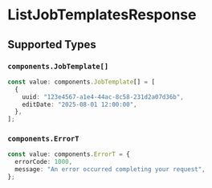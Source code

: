 # ListJobTemplatesResponse


## Supported Types

### `components.JobTemplate[]`

```typescript
const value: components.JobTemplate[] = [
  {
    uuid: "123e4567-a1e4-44ac-8c58-231d2a07d36b",
    editDate: "2025-08-01 12:00:00",
  },
];
```

### `components.ErrorT`

```typescript
const value: components.ErrorT = {
  errorCode: 1000,
  message: "An error occurred completing your request",
};
```

